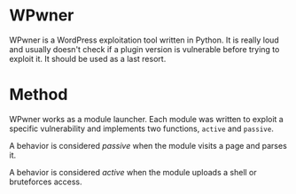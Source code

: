 # WPwner
WPwner is a WordPress exploitation tool written in Python. It is really loud and usually doesn't check if a plugin version is vulnerable before trying to exploit it. It should be used as a last resort.

# Method
WPwner works as a module launcher. Each module was written to exploit a specific vulnerability and implements two functions, `active` and `passive`.

A behavior is considered *passive* when the module visits a page and parses it.

A behavior is considered *active* when the module uploads a shell or bruteforces access.
